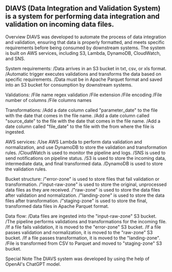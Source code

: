 ## DIAVS (Data Integration and Validation System) is a system for performing data integration and validation on incoming data files.

Overview
DIAVS was developed to automate the process of data integration and validation, ensuring that data is properly formatted, and meets specific requirements before being consumed by downstream systems. The system is built on AWS services, including S3, Lambda, DynamoDB, CloudWatch, and SNS.

System requirements:
/Data arrives in an S3 bucket in txt, csv, or xls format.
/Automatic trigger executes validations and transforms the data based on specific requirements.
/Data must be in Apache Parquet format and saved into an S3 bucket for consumption by downstream systems.

Validations:
/File name regex validation
/File extension
/File encoding
/File number of columns
/File columns names

Transformations:
/Add a date column called "parameter_date" to the file with the date that comes in the file name.
/Add a date column called "source_date" to the file with the date that comes in the file name.
/Add a date column called "file_date" to the file with the from where the file is ingested.

AWS services:
/Use AWS Lambda to perform data validation and normalization, and use DynamoDB to store the validation and transformation rules.
/CloudWatch is used to monitor the pipeline and logs.
/SNS is used to send notifications on pipeline status.
/S3 is used to store the incoming data, intermediate data, and final transformed data.
/DynamoDB is used to store the validation rules.

Bucket structure:
/"error-zone" is used to store files that fail validation or transformation.
/"input-raw-zone" is used to store the original, unprocessed data files as they are received.
/"raw-zone" is used to store the data files after validation and normalization.
/"landing-zone" is used to store the data files after transformation.
/"staging-zone" is used to store the final, transformed data files in Apache Parquet format.

Data flow:
/Data files are ingested into the "input-raw-zone" S3 bucket.
/The pipeline performs validations and transformations for the incoming file.
/If a file fails validation, it is moved to the "error-zone" S3 bucket.
/If a file passes validation and normalization, it is moved to the "raw-zone" S3 bucket.
/If a file passes transformation, it is moved to the "landing-zone".
/File is transformed from CSV to Parquet and moved to "staging-zone" S3 bucket. 

Special Note
The DIAVS system was developed by using the help of OpenAI's ChatGPT model.